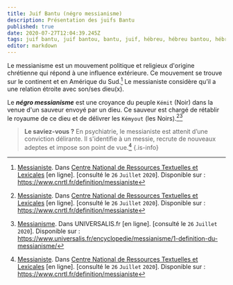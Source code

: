 ```yaml
---
title: Juif Bantu (négro messianisme)
description: Présentation des juifs Bantu
published: true
date: 2020-07-27T12:04:39.245Z
tags: juif bantu, juif bantou, bantu, juif, hébreu, hébreu bantou, hébreu bantu, négro messianisme, négro-messianisme, afro messianisme, afro-messianisme
editor: markdown
---
```


Le messianisme est un mouvement politique et religieux d'origine chrétienne qui répond à une influence extérieure. Ce mouvement se trouve sur le continent et en Amérique du Sud.[^1]
Le messianiste considère qu’il a une relation étroite avec son/ses dieu(x).

Le ***négro messianisme*** est une croyance du peuple `Kémit` (Noir) dans la venue d'un sauveur envoyé par un dieu. Ce sauveur est chargé de rétablir le royaume de ce dieu et de délivrer les `Kémyout` (les Noirs).[^1][^2]

> **Le saviez-vous ?**
> En psychiatrie, le messianiste est attenit d’une conviction délirante. Il s'identifie à un messie, recrute de nouveaux adeptes et impose son point de vue.[^1]
{.is-info}

[^1]: [Messianiste](https://www.cnrtl.fr/definition/messianiste). Dans [Centre National de Ressources Textuelles et Lexicales](https://www.cnrtl.fr/) [en ligne]. [consulté le `26` `Juillet` `2020`]. Disponible sur : https://www.cnrtl.fr/definition/messianiste
[^2]: [Messianisme](https://www.universalis.fr/encyclopedie/messianisme/1-definition-du-messianisme/). Dans UNIVERSALIS.fr [en ligne]. [consulté le `26` `Juillet` `2020`]. Disponible sur : https://www.universalis.fr/encyclopedie/messianisme/1-definition-du-messianisme/